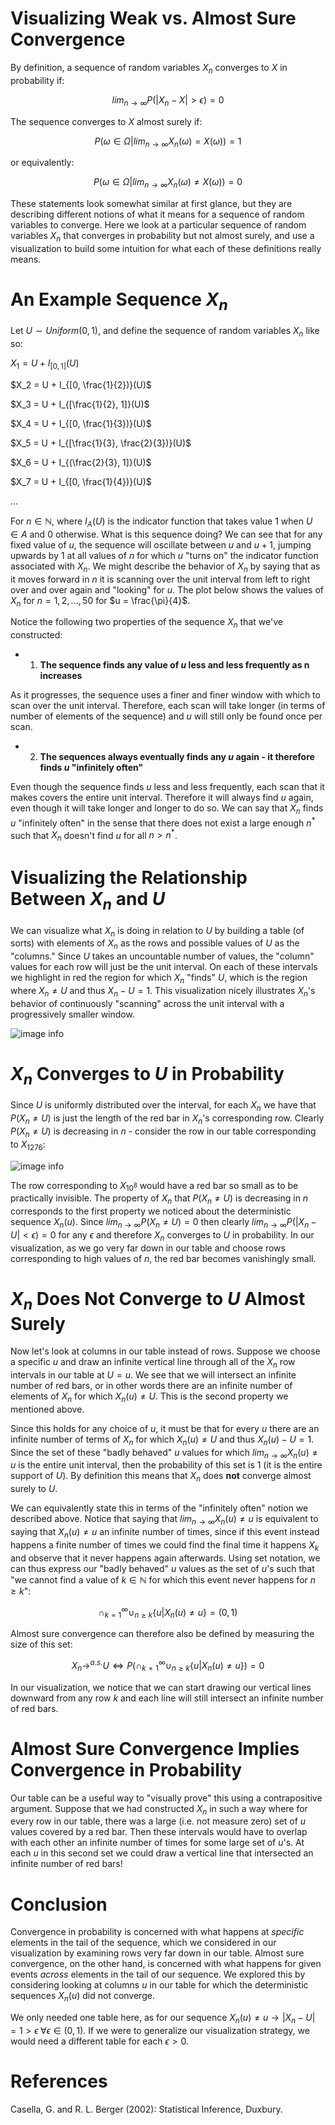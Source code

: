 # Visualizing Weak vs. Almost Sure Convergence

By definition, a sequence of random variables $X_n$ converges to $X$ in probability if:

$$lim_{n \rightarrow \infty} P(|X_n - X| > \epsilon) = 0$$

The sequence converges to $X$ almost surely if:

$$
P(\omega \in \Omega | lim_{n \rightarrow \infty} X_n(\omega) = X(\omega)) = 1
$$

or equivalently:

$$
P(\omega \in \Omega | lim_{n \rightarrow \infty} X_n(\omega) \neq X(\omega)) = 0
$$

These statements look somewhat similar at first glance, but they are describing different notions of what it means for a sequence of random variables to converge.  Here we look at a particular sequence of random variables $X_n$ that converges in probability but not almost surely, and use a visualization to build some intuition for what each of these definitions really means.

# An Example Sequence $X_n$ 

Let $U \sim Uniform(0, 1)$, and define the sequence of random variables $X_n$ like so:

$X_1 = U + I_{[0, 1]}(U)$

$X_2 = U + I_{[0, \frac{1}{2})}(U)$

$X_3 = U + I_{[\frac{1}{2}, 1]}(U)$

$X_4 = U + I_{[0, \frac{1}{3})}(U)$

$X_5 = U + I_{[\frac{1}{3}, \frac{2}{3})}(U)$

$X_6 = U + I_{(\frac{2}{3}, 1]}(U)$

$X_7 = U + I_{[0, \frac{1}{4})}(U)$

...

For $n \in \mathbb{N}$, where $I_A(U)$ is the indicator function that takes value $1$ when $U \in A$ and $0$ otherwise.  What is this sequence doing?  We can see that for any fixed value of $u$, the sequence will oscillate between $u$ and $u + 1$, jumping upwards by 1 at all values of $n$ for which $u$ "turns on" the indicator function associated with $X_n$.  We might describe the behavior of $X_n$ by saying that as it moves forward in $n$ it is scanning over the unit interval from left to right over and over again and "looking" for $u$.  The plot below shows the values of $X_n$ for $n=1,2, ..., 50$ for $u = \frac{\pi}{4}$.

Notice the following two properties of the sequence $X_n$ that we've constructed:

- 1) **The sequence finds any value of $u$ less and less frequently as n increases**

As it progresses, the sequence uses a finer and finer window with which to scan over the unit interval.  Therefore, each scan will take longer (in terms of number of elements of the sequence) and $u$ will still only be found once per scan.

- 2) **The sequences always eventually finds any $u$ again - it therefore finds $u$ "infinitely often"**

Even though the sequence finds $u$ less and less frequently, each scan that it makes covers the entire unit interval.  Therefore it will always find $u$ again, even though it will take longer and longer to do so.  We can say that $X_n$ finds $u$ "infinitely often" in the sense that there does not exist a large enough $n^*$ such that $X_n$ doesn't find $u$ for all $n > n^*$.

# Visualizing the Relationship Between $X_n$ and $U$

We can visualize what $X_n$ is doing in relation to $U$ by building a table (of sorts) with elements of $X_n$ as the rows and possible values of $U$ as the "columns."  Since $U$ takes an uncountable number of values, the "column" values for each row will just be the unit interval.  On each of these  intervals we highlight in red the region for which $X_n$ "finds" $U$, which is the region where $X_n \neq U$ and thus $X_n - U = 1$. This visualization nicely illustrates $X_n$'s behavior of continuously "scanning" across the unit interval with a progressively smaller window.  


![image info](./rv_img1.png)

# $X_n$ Converges to $U$ in Probability

Since $U$ is uniformly distributed over the interval, for each $X_n$ we have that $P(X_n \neq U)$ is just the length of the red bar in $X_n$'s corresponding row.  Clearly $P(X_n \neq U)$ is decreasing in $n$ - consider the row in our table corresponding to $X_{1276}$:

![image info](./rv_img2.png)

The row corresponding to $X_{10^8}$ would have a red bar so small as to be practically invisible.  The property of $X_n$ that $P(X_n \neq U)$ is decreasing in $n$ corresponds to the first property we noticed about the deterministic sequence $X_n(u)$.  Since $lim_{n \rightarrow \infty} P(X_n \neq U) = 0$ then clearly $lim_{n \rightarrow \infty} P(|X_n - U| < \epsilon) = 0$ for any $\epsilon$ and therefore $X_n$ converges to $U$ in probability.  In our visualization, as we go very far down in our table and choose rows corresponding to high values of $n$, the red bar becomes vanishingly small.

# $X_n$ Does Not Converge to $U$ Almost Surely

Now let's look at columns in our table instead of rows.  Suppose we choose a specific $u$ and draw an infinite vertical line through all of the $X_n$ row intervals in our table at $U=u$.  We see that we will intersect an infinite number of red bars, or in other words there are an infinite number of elements of $X_n$ for which $X_n(u) \neq U$.  This is the second property we mentioned above.

Since this holds for any choice of $u$, it must be that for every $u$ there are an infinite number of terms of $X_n$ for which $X_n(u) \neq U$ and thus $X_n(u) - U = 1$.  Since the set of these "badly behaved" $u$ values for which $lim_{n \rightarrow \infty} X_n(u) \neq u$ is the entire unit interval, then the probability of this set is 1 (it is the entire support of $U$).  By definition this means that $X_n$ does **not** converge almost surely to $U$.

We can equivalently state this in terms of the "infinitely often" notion we described above.  Notice that saying that $lim_{n \rightarrow \infty} X_n(u) \neq u$ is equivalent to saying that $X_n(u) \neq u$ an infinite number of times, since if this event instead happens a finite number of times we could find the final time it happens $X_k$ and observe that it never happens again afterwards.  Using set notation, we can thus express our "badly behaved" $u$ values as the set of $u$'s such that "we cannot find a value of $k \in \mathbb{N}$ for which this event never happens for $n \geq k$":

$$
\cap_{k=1}^\infty \cup_{n \geq k} \{u | X_n(u) \neq u \} = (0, 1)
$$

Almost sure convergence can therefore also be defined by measuring the size of this set:

$$
X_n \rightarrow^{a.s.} U \iff P(\cap_{k=1}^\infty \cup_{n \geq k} \{u | X_n(u) \neq u \}) = 0
$$

In our visualization, we notice that we can start drawing our vertical lines downward from any row $k$ and each line will still intersect an infinite number of red bars.

# Almost Sure Convergence Implies Convergence in Probability

Our table can be a useful way to "visually prove" this using a contrapositive argument.  Suppose that we had constructed $X_n$ in such a way where for every row in our table, there was a large (i.e. not measure zero) set of $u$ values covered by a red bar.  Then these intervals would have to overlap with each other an infinite number of times for some large set of $u$'s.  At each $u$ in this second set we could draw a vertical line that intersected an infinite number of red bars!

# Conclusion

Convergence in probability is concerned with what happens at *specific* elements in the tail of the sequence, which we considered in our visualization by examining rows very far down in our table.  Almost sure convergence, on the other hand, is concerned with what happens for given events *across* elements in the tail of our sequence.  We explored this by considering looking at columns $u$ in our table for which the deterministic sequences $X_n(u)$ did not converge.

We only needed one table here, as for our sequence $X_n(u) \neq u \rightarrow |X_n - U| = 1 > \epsilon \; \forall \epsilon \in (0, 1)$.  If we were to generalize our visualization strategy, we would need a different table for each $\epsilon > 0$.

# References

Casella, G. and R. L. Berger (2002): Statistical Inference, Duxbury.

